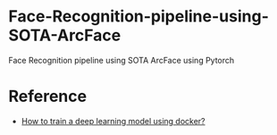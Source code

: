 # Face-Recognition-pipeline-using-SOTA-ArcFace
Face Recognition pipeline using SOTA ArcFace using Pytorch


# **Reference**

* [How to train a deep learning model using docker?](https://www.youtube.com/watch?v=Kzrfw-tAZew)
